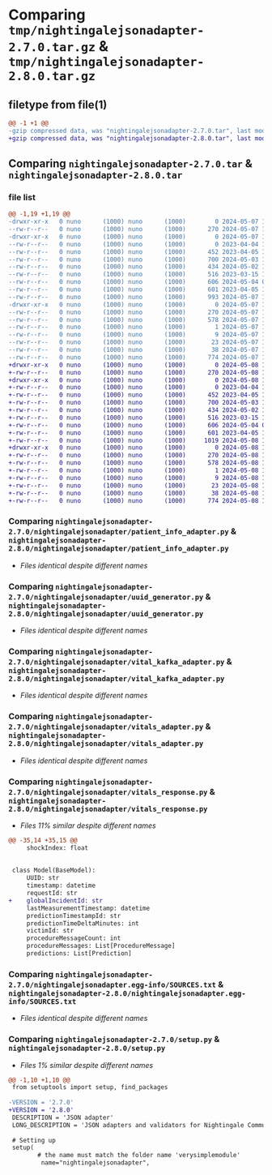 # Comparing `tmp/nightingalejsonadapter-2.7.0.tar.gz` & `tmp/nightingalejsonadapter-2.8.0.tar.gz`

## filetype from file(1)

```diff
@@ -1 +1 @@
-gzip compressed data, was "nightingalejsonadapter-2.7.0.tar", last modified: Tue May  7 14:05:25 2024, max compression
+gzip compressed data, was "nightingalejsonadapter-2.8.0.tar", last modified: Wed May  8 13:03:54 2024, max compression
```

## Comparing `nightingalejsonadapter-2.7.0.tar` & `nightingalejsonadapter-2.8.0.tar`

### file list

```diff
@@ -1,19 +1,19 @@
-drwxr-xr-x   0 nuno      (1000) nuno      (1000)        0 2024-05-07 14:05:25.321929 nightingalejsonadapter-2.7.0/
--rw-r--r--   0 nuno      (1000) nuno      (1000)      270 2024-05-07 14:05:25.321929 nightingalejsonadapter-2.7.0/PKG-INFO
-drwxr-xr-x   0 nuno      (1000) nuno      (1000)        0 2024-05-07 14:05:25.321929 nightingalejsonadapter-2.7.0/nightingalejsonadapter/
--rw-r--r--   0 nuno      (1000) nuno      (1000)        0 2023-04-04 16:22:01.000000 nightingalejsonadapter-2.7.0/nightingalejsonadapter/__init__.py
--rw-r--r--   0 nuno      (1000) nuno      (1000)      452 2023-04-05 17:04:25.000000 nightingalejsonadapter-2.7.0/nightingalejsonadapter/intervention_adapter.py
--rw-r--r--   0 nuno      (1000) nuno      (1000)      700 2024-05-03 18:33:03.000000 nightingalejsonadapter-2.7.0/nightingalejsonadapter/patient_info_adapter.py
--rw-r--r--   0 nuno      (1000) nuno      (1000)      434 2024-05-02 14:49:08.000000 nightingalejsonadapter-2.7.0/nightingalejsonadapter/trigger_adapter.py
--rw-r--r--   0 nuno      (1000) nuno      (1000)      516 2023-03-15 15:22:55.000000 nightingalejsonadapter-2.7.0/nightingalejsonadapter/uuid_generator.py
--rw-r--r--   0 nuno      (1000) nuno      (1000)      606 2024-05-04 00:53:27.000000 nightingalejsonadapter-2.7.0/nightingalejsonadapter/vital_kafka_adapter.py
--rw-r--r--   0 nuno      (1000) nuno      (1000)      601 2023-04-05 17:04:40.000000 nightingalejsonadapter-2.7.0/nightingalejsonadapter/vitals_adapter.py
--rw-r--r--   0 nuno      (1000) nuno      (1000)      993 2024-05-07 13:41:30.000000 nightingalejsonadapter-2.7.0/nightingalejsonadapter/vitals_response.py
-drwxr-xr-x   0 nuno      (1000) nuno      (1000)        0 2024-05-07 14:05:25.321929 nightingalejsonadapter-2.7.0/nightingalejsonadapter.egg-info/
--rw-r--r--   0 nuno      (1000) nuno      (1000)      270 2024-05-07 14:05:25.000000 nightingalejsonadapter-2.7.0/nightingalejsonadapter.egg-info/PKG-INFO
--rw-r--r--   0 nuno      (1000) nuno      (1000)      578 2024-05-07 14:05:25.000000 nightingalejsonadapter-2.7.0/nightingalejsonadapter.egg-info/SOURCES.txt
--rw-r--r--   0 nuno      (1000) nuno      (1000)        1 2024-05-07 14:05:25.000000 nightingalejsonadapter-2.7.0/nightingalejsonadapter.egg-info/dependency_links.txt
--rw-r--r--   0 nuno      (1000) nuno      (1000)        9 2024-05-07 14:05:25.000000 nightingalejsonadapter-2.7.0/nightingalejsonadapter.egg-info/requires.txt
--rw-r--r--   0 nuno      (1000) nuno      (1000)       23 2024-05-07 14:05:25.000000 nightingalejsonadapter-2.7.0/nightingalejsonadapter.egg-info/top_level.txt
--rw-r--r--   0 nuno      (1000) nuno      (1000)       38 2024-05-07 14:05:25.321929 nightingalejsonadapter-2.7.0/setup.cfg
--rw-r--r--   0 nuno      (1000) nuno      (1000)      774 2024-05-07 14:05:18.000000 nightingalejsonadapter-2.7.0/setup.py
+drwxr-xr-x   0 nuno      (1000) nuno      (1000)        0 2024-05-08 13:03:54.149876 nightingalejsonadapter-2.8.0/
+-rw-r--r--   0 nuno      (1000) nuno      (1000)      270 2024-05-08 13:03:54.149876 nightingalejsonadapter-2.8.0/PKG-INFO
+drwxr-xr-x   0 nuno      (1000) nuno      (1000)        0 2024-05-08 13:03:54.149876 nightingalejsonadapter-2.8.0/nightingalejsonadapter/
+-rw-r--r--   0 nuno      (1000) nuno      (1000)        0 2023-04-04 16:22:01.000000 nightingalejsonadapter-2.8.0/nightingalejsonadapter/__init__.py
+-rw-r--r--   0 nuno      (1000) nuno      (1000)      452 2023-04-05 17:04:25.000000 nightingalejsonadapter-2.8.0/nightingalejsonadapter/intervention_adapter.py
+-rw-r--r--   0 nuno      (1000) nuno      (1000)      700 2024-05-03 18:33:03.000000 nightingalejsonadapter-2.8.0/nightingalejsonadapter/patient_info_adapter.py
+-rw-r--r--   0 nuno      (1000) nuno      (1000)      434 2024-05-02 14:49:08.000000 nightingalejsonadapter-2.8.0/nightingalejsonadapter/trigger_adapter.py
+-rw-r--r--   0 nuno      (1000) nuno      (1000)      516 2023-03-15 15:22:55.000000 nightingalejsonadapter-2.8.0/nightingalejsonadapter/uuid_generator.py
+-rw-r--r--   0 nuno      (1000) nuno      (1000)      606 2024-05-04 00:53:27.000000 nightingalejsonadapter-2.8.0/nightingalejsonadapter/vital_kafka_adapter.py
+-rw-r--r--   0 nuno      (1000) nuno      (1000)      601 2023-04-05 17:04:40.000000 nightingalejsonadapter-2.8.0/nightingalejsonadapter/vitals_adapter.py
+-rw-r--r--   0 nuno      (1000) nuno      (1000)     1019 2024-05-08 13:02:29.000000 nightingalejsonadapter-2.8.0/nightingalejsonadapter/vitals_response.py
+drwxr-xr-x   0 nuno      (1000) nuno      (1000)        0 2024-05-08 13:03:54.149876 nightingalejsonadapter-2.8.0/nightingalejsonadapter.egg-info/
+-rw-r--r--   0 nuno      (1000) nuno      (1000)      270 2024-05-08 13:03:54.000000 nightingalejsonadapter-2.8.0/nightingalejsonadapter.egg-info/PKG-INFO
+-rw-r--r--   0 nuno      (1000) nuno      (1000)      578 2024-05-08 13:03:54.000000 nightingalejsonadapter-2.8.0/nightingalejsonadapter.egg-info/SOURCES.txt
+-rw-r--r--   0 nuno      (1000) nuno      (1000)        1 2024-05-08 13:03:54.000000 nightingalejsonadapter-2.8.0/nightingalejsonadapter.egg-info/dependency_links.txt
+-rw-r--r--   0 nuno      (1000) nuno      (1000)        9 2024-05-08 13:03:54.000000 nightingalejsonadapter-2.8.0/nightingalejsonadapter.egg-info/requires.txt
+-rw-r--r--   0 nuno      (1000) nuno      (1000)       23 2024-05-08 13:03:54.000000 nightingalejsonadapter-2.8.0/nightingalejsonadapter.egg-info/top_level.txt
+-rw-r--r--   0 nuno      (1000) nuno      (1000)       38 2024-05-08 13:03:54.149876 nightingalejsonadapter-2.8.0/setup.cfg
+-rw-r--r--   0 nuno      (1000) nuno      (1000)      774 2024-05-08 13:02:39.000000 nightingalejsonadapter-2.8.0/setup.py
```

### Comparing `nightingalejsonadapter-2.7.0/nightingalejsonadapter/patient_info_adapter.py` & `nightingalejsonadapter-2.8.0/nightingalejsonadapter/patient_info_adapter.py`

 * *Files identical despite different names*

### Comparing `nightingalejsonadapter-2.7.0/nightingalejsonadapter/uuid_generator.py` & `nightingalejsonadapter-2.8.0/nightingalejsonadapter/uuid_generator.py`

 * *Files identical despite different names*

### Comparing `nightingalejsonadapter-2.7.0/nightingalejsonadapter/vital_kafka_adapter.py` & `nightingalejsonadapter-2.8.0/nightingalejsonadapter/vital_kafka_adapter.py`

 * *Files identical despite different names*

### Comparing `nightingalejsonadapter-2.7.0/nightingalejsonadapter/vitals_adapter.py` & `nightingalejsonadapter-2.8.0/nightingalejsonadapter/vitals_adapter.py`

 * *Files identical despite different names*

### Comparing `nightingalejsonadapter-2.7.0/nightingalejsonadapter/vitals_response.py` & `nightingalejsonadapter-2.8.0/nightingalejsonadapter/vitals_response.py`

 * *Files 11% similar despite different names*

```diff
@@ -35,14 +35,15 @@
     shockIndex: float
 
 
 class Model(BaseModel):
     UUID: str
     timestamp: datetime
     requestId: str
+    globalIncidentId: str
     lastMeasurementTimestamp: datetime
     predictionTimestampId: str
     predictionTimeDeltaMinutes: int
     victimId: str
     procedureMessageCount: int
     procedureMessages: List[ProcedureMessage]
     predictions: List[Prediction]
```

### Comparing `nightingalejsonadapter-2.7.0/nightingalejsonadapter.egg-info/SOURCES.txt` & `nightingalejsonadapter-2.8.0/nightingalejsonadapter.egg-info/SOURCES.txt`

 * *Files identical despite different names*

### Comparing `nightingalejsonadapter-2.7.0/setup.py` & `nightingalejsonadapter-2.8.0/setup.py`

 * *Files 1% similar despite different names*

```diff
@@ -1,10 +1,10 @@
 from setuptools import setup, find_packages
 
-VERSION = '2.7.0' 
+VERSION = '2.8.0' 
 DESCRIPTION = 'JSON adapter'
 LONG_DESCRIPTION = 'JSON adapters and validators for Nightingale Communication and Integration'
 
 # Setting up
 setup(
        # the name must match the folder name 'verysimplemodule'
         name="nightingalejsonadapter",
```

